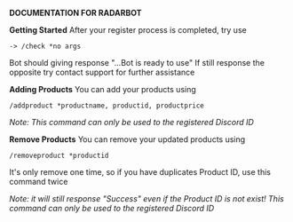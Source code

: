 **__DOCUMENTATION FOR RADARBOT__**

__Getting Started__
After your register process is completed, try use
```
-> /check *no args
```
Bot should giving response "...Bot is ready to use"
If still response the opposite try contact support for further assistance

__Adding Products__
You can add your products using
```
/addproduct *productname, productid, productprice
```
_Note: This command can only be used to the registered Discord ID_

__Remove Products__
You can remove your updated products using
```
/removeproduct *productid
```
It's only remove one time, so if you have duplicates Product ID, use this command twice

_Note: 
it will still response "Success" even if the Product ID is not exist!
This command can only be used to the registered Discord ID_
